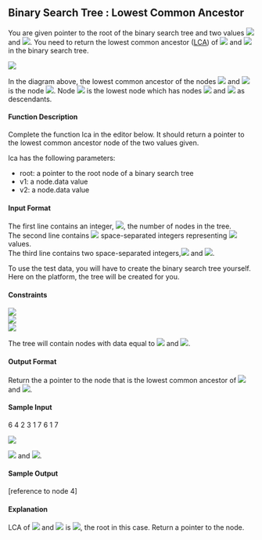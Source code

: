 ## Binary Search Tree : Lowest Common Ancestor

You are given pointer to the root of the binary search tree and two values <img src="https://latex.codecogs.com/svg.latex?\Large&space;v1"> and <img src="https://latex.codecogs.com/svg.latex?\Large&space;v2">. You need to return the lowest common ancestor ([LCA](https://en.wikipedia.org/wiki/Lowest_common_ancestor)) of <img src="https://latex.codecogs.com/svg.latex?\Large&space;v1"> and <img src="https://latex.codecogs.com/svg.latex?\Large&space;v2"> in the binary search tree.

![](https://github.com/andy489/Data_Structures_and_Algorithms_CPP/blob/master/assets/Lowest%20Common%20Ancestor%20in%20BST%2001.png)

In the diagram above, the lowest common ancestor of the nodes <img src="https://latex.codecogs.com/svg.latex?\Large&space;4"> and <img src="https://latex.codecogs.com/svg.latex?\Large&space;6"> is the node <img src="https://latex.codecogs.com/svg.latex?\Large&space;3">. Node <img src="https://latex.codecogs.com/svg.latex?\Large&space;3"> is the lowest node which has nodes <img src="https://latex.codecogs.com/svg.latex?\Large&space;4"> and <img src="https://latex.codecogs.com/svg.latex?\Large&space;6"> as descendants.

#### Function Description

Complete the function lca in the editor below. It should return a pointer to the lowest common ancestor node of the two values given.

lca has the following parameters:
- root: a pointer to the root node of a binary search tree
- v1: a node.data value
- v2: a node.data value

#### Input Format

The first line contains an integer, <img src="https://latex.codecogs.com/svg.latex?\Large&space;n">, the number of nodes in the tree.<br>
The second line contains <img src="https://latex.codecogs.com/svg.latex?\Large&space;n"> space-separated integers representing <img src="https://latex.codecogs.com/svg.latex?\Large&space;node.data"> values.<br>
The third line contains two space-separated integers,<img src="https://latex.codecogs.com/svg.latex?\Large&space;v1"> and <img src="https://latex.codecogs.com/svg.latex?\Large&space;v2">.

To use the test data, you will have to create the binary search tree yourself. Here on the platform, the tree will be created for you.

#### Constraints
<img src="https://latex.codecogs.com/svg.latex?\Large&space;1\le{n,node.data}\le{25}"><br>
<img src="https://latex.codecogs.com/svg.latex?\Large&space;1\le{v1,v2}\le{25}"><br>
<img src="https://latex.codecogs.com/svg.latex?\Large&space;v1\neq{v2}">

The tree will contain nodes with data equal to <img src="https://latex.codecogs.com/svg.latex?\Large&space;v1"> and <img src="https://latex.codecogs.com/svg.latex?\Large&space;v2">.

#### Output Format

Return the a pointer to the node that is the lowest common ancestor of <img src="https://latex.codecogs.com/svg.latex?\Large&space;v1"> and <img src="https://latex.codecogs.com/svg.latex?\Large&space;v2">.

#### Sample Input

6
4 2 3 1 7 6
1 7

![](https://github.com/andy489/Data_Structures_and_Algorithms_CPP/blob/master/assets/Lowest%20Common%20Ancestor%20in%20BST%2002.png)

<img src="https://latex.codecogs.com/svg.latex?\Large&space;v1=1"> and <img src="https://latex.codecogs.com/svg.latex?\Large&space;v2=7">.

#### Sample Output

[reference to node 4]

#### Explanation

LCA of <img src="https://latex.codecogs.com/svg.latex?\Large&space;1"> and <img src="https://latex.codecogs.com/svg.latex?\Large&space;7"> is <img src="https://latex.codecogs.com/svg.latex?\Large&space;4">, the root in this case.
Return a pointer to the node.

